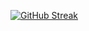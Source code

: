 [![GitHub Streak](https://github-readme-streak-stats.herokuapp.com?user=LowSpecGamerRoblox&theme=blueberry-duo&hide_border=true)](https://git.io/streak-stats)
